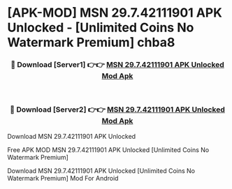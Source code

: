# [APK-MOD] MSN 29.7.42111901 APK Unlocked - [Unlimited Coins No Watermark Premium] chba8



<div align="center">
<h3>🔴 Download [Server1] 👉👉 <a href="https://momento.my/?title=MSN_29.7.42111901_APK_Unlocked">MSN 29.7.42111901 APK Unlocked Mod Apk</a></h3><br>

<h3>🔴 Download [Server2] 👉👉 <a href="https://momento.my/?title=MSN_29.7.42111901_APK_Unlocked">MSN 29.7.42111901 APK Unlocked Mod Apk</a></h3>
</div>



Download MSN 29.7.42111901 APK Unlocked 

Free APK MOD MSN 29.7.42111901 APK Unlocked [Unlimited Coins No Watermark Premium]

Download MSN 29.7.42111901 APK Unlocked [Unlimited Coins No Watermark Premium] Mod For Android
